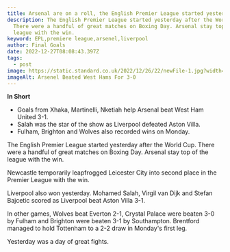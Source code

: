 ```yaml
---
title: Arsenal are on a roll, the English Premier League started yesterday
description: The English Premier League started yesterday after the World Cup.
  There were a handful of great matches on Boxing Day. Arsenal stay top of the
  league with the win.
keyword: EPL,premiere league,arsenel,liverpool
author: Final Goals
date: 2022-12-27T08:08:43.397Z
tags:
  - post
image: https://static.standard.co.uk/2022/12/26/22/newFile-1.jpg?width=968&auto=webp&quality=50&crop=968%3A645%2Csmart
imageAlt: Arsenel Beated West Hams For 3-0
---
```

**I﻿n Short**

* Goals from Xhaka, Martinelli, Nketiah help Arsenal beat West Ham United 3-1.
* Salah was the star of the show as Liverpool defeated Aston Villa.
* Fulham, Brighton and Wolves also recorded wins on Monday.

The English Premier League started yesterday after the World Cup. There were a handful of great matches on Boxing Day. Arsenal stay top of the league with the win.

Newcastle temporarily leapfrogged Leicester City into second place in the Premier League with the win.

Liverpool also won yesterday. Mohamed Salah, Virgil van Dijk and Stefan Bajcetic scored as Liverpool beat Aston Villa 3-1.

In other games, Wolves beat Everton 2-1, Crystal Palace were beaten 3-0 by Fulham and Brighton were beaten 3-1 by Southampton. Brentford managed to hold Tottenham to a 2-2 draw in Monday's first leg.

Yesterday was a day of great fights.